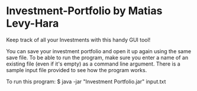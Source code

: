 # Investment-Portfolio by Matias Levy-Hara
Keep track of all your Investments with this handy GUI tool!

You can save your investment portfolio and open it up again using the same save file.
To be able to run the program, make sure you enter a name of an existing file (even if it's empty) as a command line argument.
There is a sample input file provided to see how the program works.

To run this program:
	$ java -jar "Investment Portfolio.jar" input.txt
